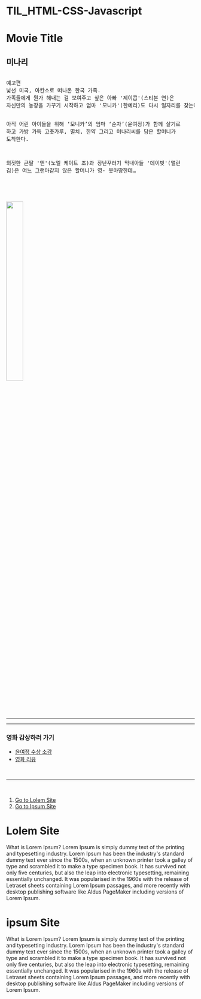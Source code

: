 # TIL_HTML-CSS-Javascript

<!DOCTYPE html>
<html>
<head>
<meta charset="UTF-8">
<title>Movie Title</title>
</head>
<body>
<h1>Movie Title</h1>
<h2>미나리</h2>
<pre>
<p>예고편
낯선 미국, 아칸소로 떠나온 한국 가족.
가족들에게 뭔가 해내는 걸 보여주고 싶은 아빠 '제이콥'(스티븐 연)은
자신만의 농장을 가꾸기 시작하고 엄마 '모니카'(한예리)도 다시 일자리를 찾는다.

아직 어린 아이들을 위해 ‘모니카’의 엄마 ‘순자’(윤여정)가 함께 살기로 하고
가방 가득 고춧가루, 멸치, 한약 그리고 미나리씨를 담은 할머니가 도착한다.

의젓한 큰딸 '앤'(노엘 케이트 조)과 장난꾸러기 막내아들 '데이빗'(앨런 김)은
여느 그랜마같지 않은 할머니가 영- 못마땅한데…

</p>
</pre>
<img alt="" src="http://img.movist.com/?img=/x00/05/29/63_p1.jpg" width="30%" height="35%">
<hr><hr>
<h3>영화 감상하러 가기</h3>
<ul>
	<li><a href="https://www.youtube.com/watch?v=D7VseyeYe3w">윤여정 수상 소감</a></li>
	<li><a href="https://www.youtube.com/watch?v=UHujcD2O13M">영화 리뷰</a></li>
</ul>
<br/><hr><br/>
<ol>
	<li><a href="#alpha">Go to Lolem Site</a></li>
	<li><a href="#beta">Go to Ipsum Site</a></li>
</ol>

<h1 id="alpha">Lolem Site</h1>
<p>What is Lorem Ipsum?
Lorem Ipsum is simply dummy text of the printing and typesetting industry. Lorem Ipsum has been the industry's standard dummy text ever since the 1500s, when an unknown printer took a galley of type and scrambled it to make a type specimen book. It has survived not only five centuries, but also the leap into electronic typesetting, remaining essentially unchanged. It was popularised in the 1960s with the release of Letraset sheets containing Lorem Ipsum passages, and more recently with desktop publishing software like Aldus PageMaker including versions of Lorem Ipsum.	

<h1 id="beta">ipsum Site</h1>
<p>What is Lorem Ipsum?
Lorem Ipsum is simply dummy text of the printing and typesetting industry. Lorem Ipsum has been the industry's standard dummy text ever since the 1500s, when an unknown printer took a galley of type and scrambled it to make a type specimen book. It has survived not only five centuries, but also the leap into electronic typesetting, remaining essentially unchanged. It was popularised in the 1960s with the release of Letraset sheets containing Lorem Ipsum passages, and more recently with desktop publishing software like Aldus PageMaker including versions of Lorem Ipsum.	
</body>
</html>
